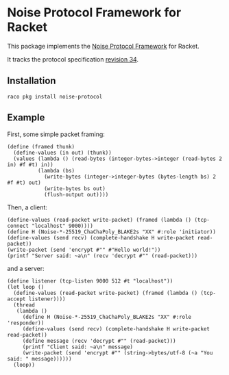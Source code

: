 # Noise Protocol Framework for Racket

This package implements the [Noise Protocol Framework](https://noiseprotocol.org/) for Racket.

It tracks the protocol specification [revision 34](https://noiseprotocol.org/noise_rev34.html).

## Installation

```shell
raco pkg install noise-protocol
```

## Example

First, some simple packet framing:

```racket
(define (framed thunk)
  (define-values (in out) (thunk))
  (values (lambda () (read-bytes (integer-bytes->integer (read-bytes 2 in) #f #t) in))
          (lambda (bs)
            (write-bytes (integer->integer-bytes (bytes-length bs) 2 #f #t) out)
            (write-bytes bs out)
            (flush-output out))))
```

Then, a client:

```racket
(define-values (read-packet write-packet) (framed (lambda () (tcp-connect "localhost" 9000))))
(define H (Noise-*-25519_ChaChaPoly_BLAKE2s "XX" #:role 'initiator))
(define-values (send recv) (complete-handshake H write-packet read-packet))
(write-packet (send 'encrypt #"" #"Hello world!"))
(printf "Server said: ~a\n" (recv 'decrypt #"" (read-packet)))
```

and a server:

```racket
(define listener (tcp-listen 9000 512 #t "localhost"))
(let loop ()
  (define-values (read-packet write-packet) (framed (lambda () (tcp-accept listener))))
  (thread
   (lambda ()
     (define H (Noise-*-25519_ChaChaPoly_BLAKE2s "XX" #:role 'responder))
     (define-values (send recv) (complete-handshake H write-packet read-packet))
     (define message (recv 'decrypt #"" (read-packet)))
     (printf "Client said: ~a\n" message)
     (write-packet (send 'encrypt #"" (string->bytes/utf-8 (~a "You said: " message))))))
  (loop))
```
